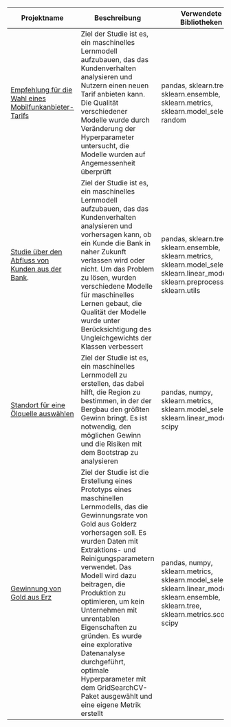 **Projektname** | **Beschreibung** | **Verwendete Bibliotheken**
------------ | ------------- | -------------
[Empfehlung für die Wahl eines Mobilfunkanbieter-Tarifs](https://github.com/Danila-Kovalenko/My_Machine_Learning/blob/main/Projekt_Tarife.ipynb) | Ziel der Studie ist es, ein maschinelles Lernmodell aufzubauen, das das Kundenverhalten analysieren und Nutzern einen neuen Tarif anbieten kann. Die Qualität verschiedener Modelle wurde durch Veränderung der Hyperparameter untersucht, die Modelle wurden auf Angemessenheit überprüft | pandas, sklearn.tree, sklearn.ensemble, sklearn.metrics, sklearn.model_selection, random
[Studie über den Abfluss von Kunden aus der Bank](https://github.com/Danila-Kovalenko/My_Machine_Learning/blob/main/Die_Kunden_von_Beta_Bank.ipynb). | Ziel der Studie ist es, ein maschinelles Lernmodell aufzubauen, das das Kundenverhalten analysieren und vorhersagen kann, ob ein Kunde die Bank in naher Zukunft verlassen wird oder nicht. Um das Problem zu lösen, wurden verschiedene Modelle für maschinelles Lernen gebaut, die Qualität der Modelle wurde unter Berücksichtigung des Ungleichgewichts der Klassen verbessert | pandas, sklearn.tree, sklearn.ensemble, sklearn.metrics, sklearn.model_selection, sklearn.linear_model, sklearn.preprocessing, sklearn.utils
[Standort für eine Ölquelle auswählen](https://github.com/Danila-Kovalenko/My_Machine_Learning/blob/main/Wir_suchen_%C3%96l_.ipynb) | Ziel der Studie ist es, ein maschinelles Lernmodell zu erstellen, das dabei hilft, die Region zu bestimmen, in der der Bergbau den größten Gewinn bringt. Es ist notwendig, den möglichen Gewinn und die Risiken mit dem Bootstrap zu analysieren | pandas, numpy, sklearn.metrics, sklearn.model_selection, sklearn.linear_model, scipy
[Gewinnung von Gold aus Erz](https://github.com/Danila-Kovalenko/My_Machine_Learning/blob/main/gold_gewinnung.ipynb) | Ziel der Studie ist die Erstellung eines Prototyps eines maschinellen Lernmodells, das die Gewinnungsrate von Gold aus Golderz vorhersagen soll. Es wurden Daten mit Extraktions- und Reinigungsparametern verwendet. Das Modell wird dazu beitragen, die Produktion zu optimieren, um kein Unternehmen mit unrentablen Eigenschaften zu gründen. Es wurde eine explorative Datenanalyse durchgeführt, optimale Hyperparameter mit dem GridSearchCV-Paket ausgewählt und eine eigene Metrik erstellt | pandas, numpy, sklearn.metrics, sklearn.model_selection, sklearn.linear_model, sklearn.ensemble, sklearn.tree, sklearn.metrics.scorer, scipy
